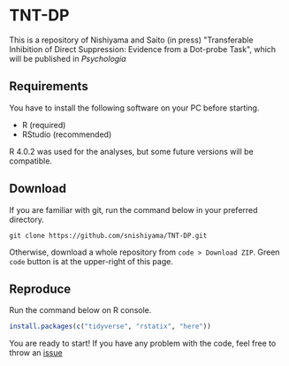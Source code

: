 # TNT-DP

This is a repository of Nishiyama and Saito (in press) "Transferable Inhibition of Direct Suppression: Evidence from a Dot-probe Task", which will be published in _Psychologia_

## Requirements

You have to install the following software on your PC before starting.

- R (required)
- RStudio (recommended)

R 4.0.2 was used for the analyses, but some future versions will be compatible.

## Download

If you are familiar with git, run the command below in your preferred directory.

```
git clone https://github.com/snishiyama/TNT-DP.git
```

Otherwise, download a whole repository from `code > Download ZIP`. Green `code` button is at the upper-right of this page.

## Reproduce

Run the command below on R console.

```r
install.packages(c("tidyverse", "rstatix", "here"))
```

You are ready to start! If you have any problem with the code, feel free to throw an [issue](https://github.com/snishiyama/TNT-DP/issues)
